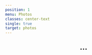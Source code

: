 ```yaml
---
position: 1
menu: Photos
classes: center-text
single: true
target: photos
---
```


<div id="wedding-gallery"></div>
<div style="text-align: center; font-weight: bold; margin: 1em; font-size: x-large">&#8230;</div>

